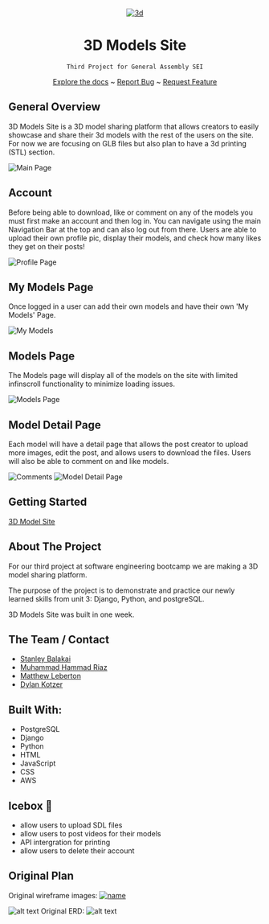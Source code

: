 <br />
<div align="center">
  <a href="https://github.com/DKotzer/3d-models-site">

![3d](https://user-images.githubusercontent.com/34380246/161459562-8f24140a-1ddb-49df-ab03-b62be923950c.png)
</a>

<h1 align="center">3D Models Site</h1>

    Third Project for General Assembly SEI

<a href="https://github.com/DKotzer/3d-models-site">Explore the docs</a>
~
<a href="https://github.com/DKotzer/3d-models-site/issues">Report Bug</a>
~
<a href="https://github.com/DKotzer/3d-models-site/issues">Request Feature</a>

</div>

## General Overview

3D Models Site is a 3D model sharing platform that allows creators to easily showcase and share their 3d models with the rest of the users on the site.
For now we are focusing on GLB files but also plan to have a 3d printing (STL) section.

![Main Page](https://i.imgur.com/qc64mRe.png)

## Account

Before being able to download, like or comment on any of the models you must first make an account and then log in. You can navigate using the main Navigation Bar at the top and can also log out from there. Users are able to upload their own profile pic, display their models, and check how many likes they get on their posts!

![Profile Page](https://i.imgur.com/uhUj9z5.png)


## My Models Page

Once logged in a user can add their own models and have their own 'My Models' Page.

![My Models](https://i.imgur.com/HpiigSh.png)



## Models Page

The Models page will display all of the models on the site with limited infinscroll functionality to minimize loading issues.

![Models Page](https://i.imgur.com/OFw8s4s.png)

## Model Detail Page

Each model will have a detail page that allows the post creator to upload more images, edit the post, and allows users to download the files. Users will also be able to comment on and like models.

![Comments](https://i.imgur.com/rNK4jVr.png)
![Model Detail Page](https://i.imgur.com/TgbSDff.png)

## Getting Started

[3D Model Site](https://the3dmodelssite.herokuapp.com/)

## About The Project

For our third project at software engineering bootcamp we are making a 3D model sharing platform.

The purpose of the project is to demonstrate and practice our newly learned skills from unit 3: Django, Python, and postgreSQL.

3D Models Site was built in one week.

## The Team / Contact

- [Stanley Balakai](https://github.com/stanley-balakai)
- [Muhammad Hammad Riaz](https://www.linkedin.com/in/muhammad-hammad-riaz/)
- [Matthew Leberton](https://www.linkedin.com/in/matthewlebreton/)
- [Dylan Kotzer](https://www.linkedin.com/in/dylan-kotzer-3a5421190/)

## Built With:

- PostgreSQL
- Django
- Python
- HTML
- JavaScript
- CSS
- AWS

## Icebox :icecream:

- allow users to upload SDL files
- allow users to post videos for their models
- API intergration for printing
- allow users to delete their account

## Original Plan

Original wireframe images:
[![name](https://i.imgur.com/bZNXvZF.png)](https://i.imgur.com/bZNXvZF.png)

![alt text](https://i.imgur.com/9XyRYu1.png)
Original ERD:
![alt text](https://i.imgur.com/PuZmpTC.png)
